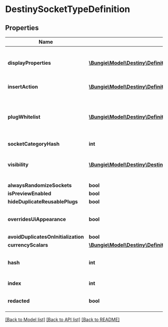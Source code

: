 # DestinySocketTypeDefinition

## Properties
Name | Type | Description | Notes
------------ | ------------- | ------------- | -------------
**displayProperties** | [**\Bungie\Model\Destiny\Definitions\Common\DestinyDisplayPropertiesDefinition**](DestinyDisplayPropertiesDefinition.md) | There are fields for this display data, but they appear to be unpopulated as of now. I am not sure where in the UI these would show if they even were populated, but I will continue to return this data in case it becomes useful. | [optional] 
**insertAction** | [**\Bungie\Model\Destiny\Definitions\Sockets\DestinyInsertPlugActionDefinition**](DestinyInsertPlugActionDefinition.md) | Defines what happens when a plug is inserted into sockets of this type. | [optional] 
**plugWhitelist** | [**\Bungie\Model\Destiny\Definitions\Sockets\DestinyPlugWhitelistEntryDefinition[]**](DestinyPlugWhitelistEntryDefinition.md) | A list of Plug \&quot;Categories\&quot; that are allowed to be plugged into sockets of this type.  These should be compared against a given plug item&#39;s DestinyInventoryItemDefinition.plug.plugCategoryHash, which indicates the plug item&#39;s category.  If the plug&#39;s category matches any whitelisted plug, or if the whitelist is empty, it is allowed to be inserted. | [optional] 
**socketCategoryHash** | **int** |  | [optional] 
**visibility** | [**\Bungie\Model\Destiny\DestinySocketVisibility**](DestinySocketVisibility.md) | Sometimes a socket isn&#39;t visible. These are some of the conditions under which sockets of this type are not visible. Unfortunately, the truth of visibility is much, much more complex. Best to rely on the live data for whether the socket is visible and enabled. | [optional] 
**alwaysRandomizeSockets** | **bool** |  | [optional] 
**isPreviewEnabled** | **bool** |  | [optional] 
**hideDuplicateReusablePlugs** | **bool** |  | [optional] 
**overridesUiAppearance** | **bool** | This property indicates if the socket type determines whether Emblem icons and nameplates should be overridden by the inserted plug item&#39;s icon and nameplate. | [optional] 
**avoidDuplicatesOnInitialization** | **bool** |  | [optional] 
**currencyScalars** | [**\Bungie\Model\Destiny\Definitions\Sockets\DestinySocketTypeScalarMaterialRequirementEntry[]**](DestinySocketTypeScalarMaterialRequirementEntry.md) |  | [optional] 
**hash** | **int** | The unique identifier for this entity. Guaranteed to be unique for the type of entity, but not globally.  When entities refer to each other in Destiny content, it is this hash that they are referring to. | [optional] 
**index** | **int** | The index of the entity as it was found in the investment tables. | [optional] 
**redacted** | **bool** | If this is true, then there is an entity with this identifier/type combination, but BNet is not yet allowed to show it. Sorry! | [optional] 

[[Back to Model list]](../README.md#documentation-for-models) [[Back to API list]](../README.md#documentation-for-api-endpoints) [[Back to README]](../README.md)


